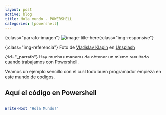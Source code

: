 ```yaml
---
layout: post
active: blog
title: Hola mundo - POWERSHELL
categories: [powershell]
---
```


{:class="parrafo-imagen"}
![image-title-here](https://images.unsplash.com/photo-1500576992153-0271099def59?ixid=MnwxMjA3fDB8MHxwaG90by1wYWdlfHx8fGVufDB8fHx8&ixlib=rb-1.2.1&auto=format&fit=crop&w=1500&q=80){:class="img-responsive"}


{:class="img-referencia"}
Foto de [Vladislav Klapin](https://unsplash.com/@lemonvlad) en [Unsplash](https://unsplash.com)
<!-- Referencia de la foto -->

{:id="_parrafo"}
Hay muchas maneras de obtener un mismo resultado cuando trabajamos con Powershell. 

Veamos un ejemplo sencillo con el cual todo buen programador empieza en este mundo de codigos.

## Aquí el código en Powershell

```Powershell

Write-Host "Hola Mundo!"

```

